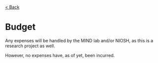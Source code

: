 [< Back](../README.md)

# Budget

Any expenses will be handled by the MIND lab and/or NIOSH, as this is a
research project as well.

However, no expenses have, as of yet, been incurred.
